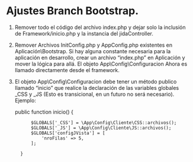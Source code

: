 Ajustes Branch Bootstrap.
==
1.	Remover todo el código del archivo index.php y dejar solo la 
inclusión de Framework/inicio.php  y la instancia del jidaController.

2.	Remover Archivos InitConfig.php y AppConfig.php existentes en Aplicación\Bootstrap. 
 Si hay alguna constante necesaria para la aplicación en desarrollo, crear un archivo 
“index.php” en Aplicación y mover la lógica para allá.  El objeto App\Config\Configuracion Ahora es llamado directamente 
desde el framework.

3.	El objeto App\Config\Configuracion debe tener un método publico llamado “inicio” que realice
 la declaración de las variables globales _CSS y _JS (Esto es transicional, en un futuro no será necesario). 
    Ejemplo: 
    
    
       public function inicio() {
      
              $GLOBALS['_CSS'] = \App\Config\Cliente\CSS::archivos();
              $GLOBALS['_JS'] = \App\Config\Cliente\JS::archivos();
              $GLOBALS['configJVista'] = [
                  'nroFilas' => 5,
              ];
      
          }
    
    
    
    